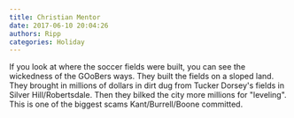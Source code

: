 ```yaml
---
title: Christian Mentor
date: 2017-06-10 20:04:26
authors: Ripp
categories: Holiday
---
```


 If you look at where the soccer fields were built, you can see the wickedness of the GOoBers ways.  They built the fields on a sloped land. They brought in millions of dollars in dirt dug from Tucker Dorsey's fields in Silver Hill/Robertsdale. Then they bilked the city more millions for "leveling".  This is one of the biggest scams Kant/Burrell/Boone committed.
